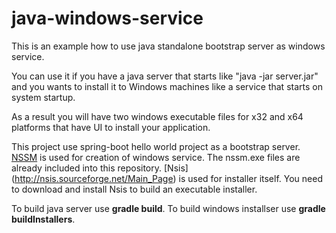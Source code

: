 # java-windows-service
This is an example how to use java standalone bootstrap server as windows service.

You can use it if you have a java server that starts like "java -jar server.jar" and you wants to install it to Windows machines like a service that starts on system startup.

As a result you will have two windows executable files for x32 and x64 platforms that have UI to install your application.

This project use spring-boot hello world project as a bootstrap server.
[NSSM](https://nssm.cc/) is used for creation of windows service. The nssm.exe files are already included into this repository.
[Nsis] (http://nsis.sourceforge.net/Main_Page) is used for installer itself. You need to download and install Nsis to build an executable installer.

To build java server use __gradle build__.
To build windows installser use __gradle buildInstallers__.
